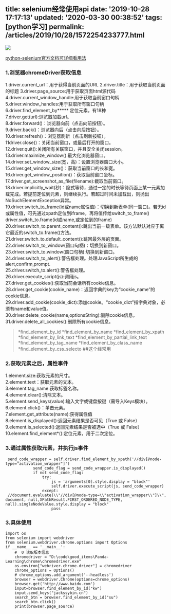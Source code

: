 title: selenium经常使用api
date: '2019-10-28 17:17:13'
updated: '2020-03-30 00:38:52'
tags: [python学习]
permalink: /articles/2019/10/28/1572254233777.html
---
![](https://img.hacpai.com/bing/20180107.jpg?imageView2/1/w/960/h/540/interlace/1/q/100) 

[python-selenium官方文档可详细看用法](https://python-selenium-zh.readthedocs.io/zh_CN/latest/7.WebDriver%20API/)
### 1.浏览器chromeDriver获取信息
1.driver.current_url：用于获得当前页面的URL
2.driver.title：用于获取当前页面的标题
3.driver.page_source:用于获取页面html源代码  
4.driver.current_window_handle:用于获取当前窗口句柄  
5.driver.window_handles:用于获取所有窗口句柄  
6.driver.find_element_by***** 定位元素，有18种  
7.driver.get(url):浏览器加载url。  
8.driver.forward()：浏览器向前（点击向前按钮）。  
9.driver.back()：浏览器向后（点击向后按钮）。  
10.driver.refresh()：浏览器刷新（点击刷新按钮）。  
11driver.close()：关闭当前窗口，或最后打开的窗口。  
12.driver.quit():关闭所有关联窗口，并且安全关闭session。  
13.driver.maximize_window():最大化浏览器窗口。  
14.driver.set_window_size(宽，高)：设置浏览器窗口大小。  
15.driver.get_window_size()：获取当前窗口的长和宽。  
16.driver.get_window_position()：获取当前窗口坐标。  
17.driver.get_screenshot_as_file(filename):截取当前窗口。  
18.driver.implicitly_wait(秒)：隐式等待，通过一定的时长等待页面上某一元素加载完成。若提前定位到元素，则继续执行。若超过时间未加载出，则抛出NoSuchElementException异常。  
19.driver.switch_to_frame(id或name属性值)：切换到新表单(同一窗口)。若无id或属性值，可先通过xpath定位到iframe，再将值传给switch_to_frame()  
driver.switch_to.frame(id或name,或定位到的frame)  
20.driver.switch_to.parent_content():跳出当前一级表单。该方法默认对应于离它最近的switch_to.frame()方法。  
21.driver.switch_to.default_content():跳回最外层的页面。  
22.driver.switch_to_window(窗口句柄)：切换到新窗口。  
23.driver.switch_to.window(窗口句柄):切换到新窗口。  
24.driver.switch_to_alert():警告框处理。处理JavaScript所生成的alert,confirm,prompt.  
25.driver.switch_to.alert():警告框处理。  
26.driver.execute_script(js):调用js。  
27.driver.get_cookies():获取当前会话所有cookie信息。  
28.driver.get_cookie(cookie_name)：返回字典的key为“cookie_name”的cookie信息。  
29.driver.add_cookie(cookie_dict):添加cookie。“cookie_dict”指字典对象，必须有name和value值。  
30.driver.delete_cookie(name,optionsString):删除cookie信息。  
31.driver.delete_all_cookies():删除所有cookie信息。
>*find_element_by_id 
*find_element_by_name 
*find_element_by_xpath 
*find_element_by_link_text 
*find_element_by_partial_link_text 
*find_element_by_tag_name 
*find_element_by_class_name 
*find_element_by_css_selecto  ##这个经常用

### 2.获取元素之后，属性事件
1.element.size:获取元素的尺寸。  
2.element.text：获取元素的文本。  
3.element.tag_name:获取标签名称。  
4.element.clear():清除文本。  
5.element.send_keys(value):输入文字或键盘按键（需导入Keys模块）。  
6.element.click()：单击元素。  
7.element.get_attribute(name):获得属性值  
8.element.is_displayed():返回元素结果是否可见（True 或 False）  
9.element.is_selected():返回元素结果是否被选中（True 或 False）  
10.element.find_element*():定位元素，用于二次定位。

### 3.通过属性获取元素，并执行js事件
```
 send_code_wrapper = self.driver.find_element_by_xpath('//div[@node-type="activation_wrapper"]')
            send_code_flag = send_code_wrapper.is_displayed()
            if not send_code_flag:
                try:
                    js = 'arguments[0].style.display = "block"'
                    self.driver.execute_script(js, send_code_wrapper)
                except:
 //document.evaluate(\\"//div[@node-type=\\"activation_wrapper\\"]\\", document, null,XPathResult.FIRST_ORDERED_NODE_TYPE, null).singleNodeValue.style.display = "block"
                    pass
```

### 3.具体使用
```
import os
from selenium import webdriver
from selenium.webdriver.chrome.options import Options
if __name__ == '__main__':
    #  0 读取版本信息
    chromedriver = "D:\code\good_items\Panda-Learning\chrome\chromedriver.exe"
    os.environ["webriver.chrome.driver"] = chromedriver
    chrome_options = Options()
    # chrome_options.add_argument('--headless')
    browser = webdriver.Chrome(options=chrome_options)
    browser.get('http://www.baidu.com')
    input=browser.find_element_by_id("kw")
    input.send_keys("jackssybin.cn")
    search_btn = browser.find_element_by_id("su")
    search_btn.click()
    print(browser.page_source)

```
